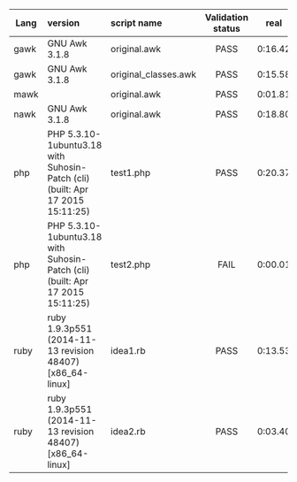 Lang|version|script name|Validation status|real|user|sys
---|:---|:---|:---:|:---:|:---:|:---:
gawk|GNU Awk 3.1.8|original.awk|PASS|0:16.42|16.36|0.03
gawk|GNU Awk 3.1.8|original_classes.awk|PASS|0:15.58|15.49|0.08
mawk||original.awk|PASS|0:01.81|1.74|0.06
nawk|GNU Awk 3.1.8|original.awk|PASS|0:18.80|18.68|0.09
php|PHP 5.3.10-1ubuntu3.18 with Suhosin-Patch (cli) (built: Apr 17 2015 15:11:25) |test1.php|PASS|0:20.37|19.90|0.44
php|PHP 5.3.10-1ubuntu3.18 with Suhosin-Patch (cli) (built: Apr 17 2015 15:11:25) |test2.php|FAIL|0:00.01|0.00|0.00
ruby|ruby 1.9.3p551 (2014-11-13 revision 48407) [x86_64-linux]|idea1.rb|PASS|0:13.53|12.46|1.04
ruby|ruby 1.9.3p551 (2014-11-13 revision 48407) [x86_64-linux]|idea2.rb|PASS|0:03.40|3.28|0.12
